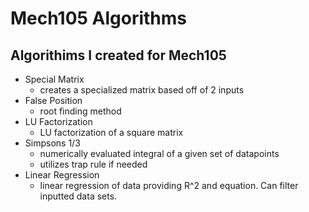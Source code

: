 # Mech105 Algorithms

## Algorithims I created for Mech105

* Special Matrix
  * creates a specialized matrix based off of 2 inputs
* False Position
  * root finding method
* LU Factorization
  * LU factorization of a square matrix
* Simpsons 1/3
  * numerically evaluated integral of a given set of datapoints
  * utilizes trap rule if needed
* Linear Regression
  * linear regression of data providing R^2 and equation. Can filter inputted data sets.
